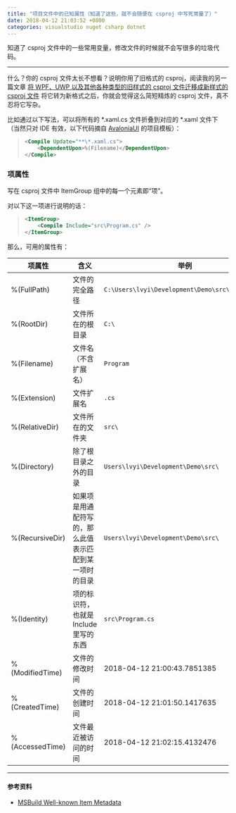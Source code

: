 ```yaml
---
title: "项目文件中的已知属性（知道了这些，就不会随便在 csproj 中写死常量了）"
date: 2018-04-12 21:03:52 +0800
categories: visualstudio nuget csharp dotnet
---
```


知道了 csproj 文件中的一些常用变量，修改文件的时候就不会写很多的垃圾代码。

---

什么？你的 csproj 文件太长不想看？说明你用了旧格式的 csproj，阅读我的另一篇文章 [将 WPF、UWP 以及其他各种类型的旧样式的 csproj 文件迁移成新样式的 csproj 文件](/post/introduce-new-style-csproj-into-net-framework.html) 将它转为新格式之后，你就会觉得这么简短精炼的 csproj 文件，真不忍将它写杂。

比如通过以下写法，可以将所有的 *.xaml.cs 文件折叠到对应的 *.xaml 文件下（当然只对 IDE 有效，以下代码摘自 [AvaloniaUI](https://github.com/AvaloniaUI/Avalonia) 的项目模板）：

> ```xml
> <Compile Update="**\*.xaml.cs">
>     <DependentUpon>%(Filename)</DependentUpon>
> </Compile>
> ```

<div id="toc"></div>

### 项属性

写在 csproj 文件中 ItemGroup 组中的每一个元素即“项”。

对以下这一项进行说明的话：

> ```xml
> <ItemGroup>  
>     <Compile Include="src\Program.cs" />  
> </ItemGroup> 
> ```

那么，可用的属性有：

项属性|含义|举例
-|-|-
%(FullPath)|文件的完全路径|`C:\Users\lvyi\Development\Demo\src\Program.cs`
%(RootDir)|文件所在的根目录|`C:\`
%(Filename)|文件名（不含扩展名）|`Program`
%(Extension)|文件扩展名|`.cs`
%(RelativeDir)|文件所在的文件夹|`src\`
%(Directory)|除了根目录之外的目录|`Users\lvyi\Development\Demo\src\`
%(RecursiveDir)|如果项是用通配符写的，那么此值表示匹配到某一项时的目录|`Users\lvyi\Development\Demo\src\`
%(Identity)|项的标识符，也就是 Include 里写的东西|`src\Program.cs`
%(ModifiedTime)|文件的修改时间|2018-04-12 21:00:43.7851385
%(CreatedTime)|文件的创建时间|2018-04-12 21:01:50.1417635
%(AccessedTime)|文件最近被访问的时间|2018-04-12 21:02:15.4132476

---

#### 参考资料

- [MSBuild Well-known Item Metadata](https://msdn.microsoft.com/en-us/library/ms164313.aspx)
